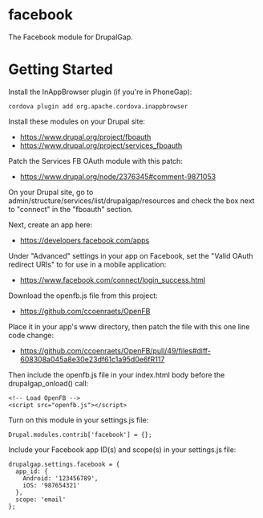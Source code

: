 facebook
========

The Facebook module for DrupalGap.

# Getting Started

Install the InAppBrowser plugin (if you're in PhoneGap):

```
cordova plugin add org.apache.cordova.inappbrowser
```

Install these modules on your Drupal site:

 - https://www.drupal.org/project/fboauth
 - https://www.drupal.org/project/services_fboauth

Patch the Services FB OAuth module with this patch:

 - https://www.drupal.org/node/2376345#comment-9871053

On your Drupal site, go to admin/structure/services/list/drupalgap/resources and
check the box next to "connect" in the "fboauth" section.

Next, create an app here:

 - https://developers.facebook.com/apps

Under "Advanced" settings in your app on Facebook, set the "Valid OAuth redirect
URIs" to for use in a mobile application:

 - https://www.facebook.com/connect/login_success.html
 
Download the openfb.js file from this project:

 - https://github.com/ccoenraets/OpenFB

Place it in your app's www directory, then patch the file with this one line
code change:

 - https://github.com/ccoenraets/OpenFB/pull/49/files#diff-608308a045a8e30e23df61c1a95d0e6fR117
 
Then include the openfb.js file in your index.html body before the
drupalgap_onload() call:

```
<!-- Load OpenFB -->
<script src="openfb.js"></script>
```

Turn on this module in your settings.js file:

```
Drupal.modules.contrib['facebook'] = {};
```

Include your Facebook app ID(s) and scope(s) in your settings.js file:

```
drupalgap.settings.facebook = {
  app_id: {
    Android: '123456789',
    iOS: '987654321'
  },
  scope: 'email'
};
```

